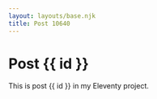 ```yaml
---
layout: layouts/base.njk
title: Post 10640
---
```


# Post {{ id }}

This is post {{ id }} in my Eleventy project.
